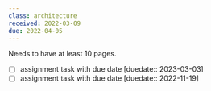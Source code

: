 ```yaml
---
class: architecture
received: 2022-03-09
due: 2022-04-05
---
```


Needs to have at least 10 pages. 

- [ ] assignment task with due date [duedate:: 2023-03-03]
- [ ] assignment task with due date [duedate:: 2022-11-19]